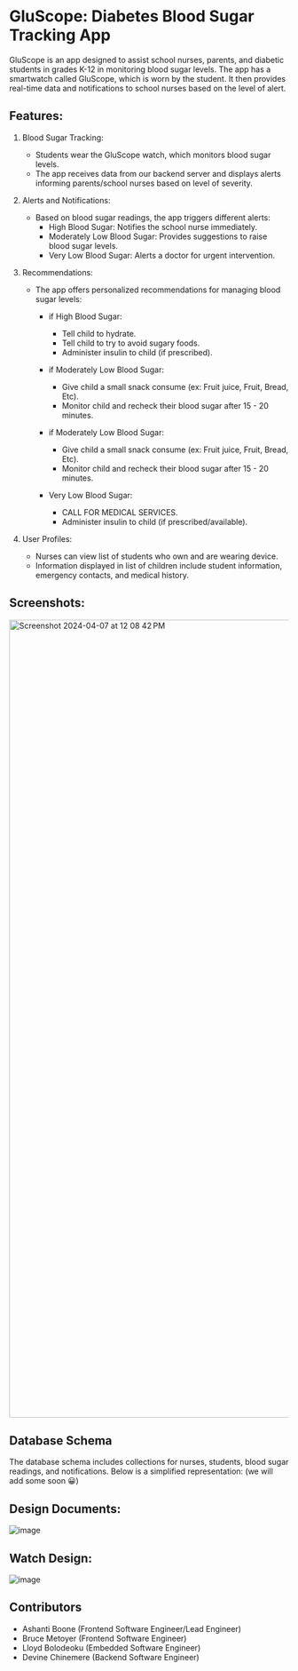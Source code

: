 # GluScope: Diabetes Blood Sugar Tracking App
GluScope is an app designed to assist school nurses, parents, and diabetic students in grades K-12 in monitoring blood sugar levels. The app has a smartwatch called GluScope, which is worn by the student. It then provides real-time data and notifications to school nurses based on the level of alert.

## Features:
1. Blood Sugar Tracking:
    - Students wear the GluScope watch, which monitors blood sugar levels.
    - The app receives data from our backend server and displays alerts informing parents/school nurses based on level of severity.

2. Alerts and Notifications:
    - Based on blood sugar readings, the app triggers different alerts:
        - High Blood Sugar: Notifies the school nurse immediately.
        - Moderately Low Blood Sugar: Provides suggestions to raise blood sugar levels.
        - Very Low Blood Sugar: Alerts a doctor for urgent intervention.

3. Recommendations:
    - The app offers personalized recommendations for managing blood sugar levels:
        -  if High Blood Sugar:
            -   Tell child to hydrate.
            -   Tell child to try to avoid sugary foods.
            -   Administer insulin to child (if prescribed).

        -   if Moderately Low Blood Sugar:
            -   Give child a small snack consume (ex: Fruit juice, Fruit, Bread, Etc).
            -   Monitor child and recheck their blood sugar after 15 - 20 minutes.

        -   if Moderately Low Blood Sugar:
            -   Give child a small snack consume (ex: Fruit juice, Fruit, Bread, Etc).
            -   Monitor child and recheck their blood sugar after 15 - 20 minutes.

        -   Very Low Blood Sugar:
            -   CALL FOR MEDICAL SERVICES.
            -   Administer insulin to child (if prescribed/available).

4. User Profiles:
    -   Nurses can view list of students who own and are wearing device.
    -   Information displayed in list of children include student information, emergency contacts, and medical history.


## Screenshots:
<img width="1437" alt="Screenshot 2024-04-07 at 12 08 42 PM" src="https://github.com/DaBombShan11/MorganHacks24/assets/100718707/c5501e0d-71d8-4bce-ac24-151580556ed8">




## Database Schema
The database schema includes collections for nurses, students, blood sugar readings, and notifications. Below is a simplified representation:
    (we will add some soon 😀)

## Design Documents:
![image](https://github.com/DaBombShan11/MorganHacks24/assets/74931751/5ab95a1d-d062-42aa-8c57-c348424ba8e4)


## Watch Design:
![image](https://github.com/DaBombShan11/MorganHacks24/assets/74931751/f97a3c97-66de-41ed-b521-3db414e43065)



## Contributors
-   Ashanti Boone (Frontend Software Engineer/Lead Engineer)
-   Bruce Metoyer (Frontend Software Engineer)
-   Lloyd Bolodeoku (Embedded Software Engineer)
-   Devine Chinemere (Backend Software Engineer)



